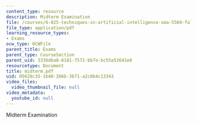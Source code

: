 ```yaml
---
content_type: resource
description: Midterm Examination
file: /courses/6-825-techniques-in-artificial-intelligence-sma-5504-fall-2002/05628c351b48266b3671a2c8b4c13343_midterm.pdf
file_type: application/pdf
learning_resource_types:
- Exams
ocw_type: OCWFile
parent_title: Exams
parent_type: CourseSection
parent_uid: 3336dba8-8181-7572-bb7e-bc55a526d1e8
resourcetype: Document
title: midterm.pdf
uid: 05628c35-1b48-266b-3671-a2c8b4c13343
video_files:
  video_thumbnail_file: null
video_metadata:
  youtube_id: null
---
```

Midterm Examination


